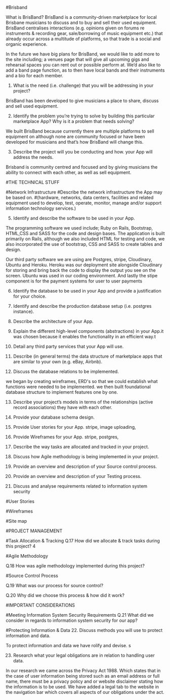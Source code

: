 #Brisband


What is BrisBand?  BrisBand is a community-driven marketplace for local Brisbane musicians to discuss and to buy and sell their used equipment. 
BrisBand centralises interactions (e.g. opinions given on forums re instruments & recording gear, sale/borrowing of music equipment etc.) that already occur across a multitude of platforms, so that trade is a social and organic experience.

In the future we have big plans for BrisBand, we would like to add more to the site including; a venues page that will give all upcoming gigs and rehearsal spaces you can rent out or possible perform at. We’d also like to add a band page function, as to then have local bands and their instruments and a bio for each member.


1. What is the need (i.e. challenge) that you will be addressing in your project?

BrisBand has been developed to give musicians a place to share, discuss and sell used equipment. 

2. Identify the problem you’re trying to solve by building this particular marketplace App? Why is it a problem that needs solving?


We built BrisBand because currently there are multiple platforms to sell equipment on although none are community focused or have been developed for musicians and that’s how BrisBand will change this.


3. Describe the project will you be conducting and how. your App will address the needs.

Brisband is community centred and focused and by giving musicians the ability to connect with each other, as well as sell equipment. 
 

#THE TECHNICAL STUFF


#Network Infrastructure
#Describe the network infrastructure the App may be based on.
#(hardware, networks, data centers, facilities and related equipment used to develop, test, operate, monitor, manage and/or support information technology services.)


5. Identify and describe the software to be used in your App.

The programming software we used include; Ruby on Rails, Bootstrap, HTML,CSS and SASS for the code and design bases. The application is built primarily on Rails, although we also included HTML for testing and code, we also incorporated the use of bootstrap, CSS and SASS to create tables and design.

Our third party software we are using are Postgres, stripe, Cloudinary, Ubuntu and Heroku.
Heroku was our deployment site alongside Cloudinary for storing and bring back the code to display the output you see on the screen.
Ubuntu was used in our coding environment.
And lastly the stipe component is for the payment systems for user to user payments 


6. Identify the database to be used in your App and provide a justification for your choice.


7. Identify and describe the production database setup (i.e. postgres instance).


8. Describe the architecture of your App.


9. Explain the different high-level components (abstractions) in your App.it was chosen because it enables the functionality in an efficient way.t

10. Detail any third party services that your App will use.


11. Describe (in general terms) the data structure of marketplace apps that are similar to your own (e.g. eBay, Airbnb).

12. Discuss the database relations to be implemented.

we began by creating wireframes, ERD's so that we could establish what functions were needed to be implemented.
we then built foundational database structure to implement features one by one.

13. Describe your project’s models in terms of the relationships (active record associations) they have with each other.

14. Provide your database schema design.

15. Provide User stories for your App.
stripe, image uploading, 

16. Provide Wireframes for your App.
stripe, postgres, 

17. Describe the way tasks are allocated and tracked in your project.


18. Discuss how Agile methodology is being implemented in your project.


19. Provide an overview and description of your Source control process.

20. Provide an overview and description of your Testing process.


21. Discuss and analyse requirements related to information system security



#User Stories


#Wireframes


#Site map



#PROJECT MANAGEMENT

#Task Allocation & Tracking
Q.17 How did we allocate & track tasks during this project?
4


#Agile Methodology

Q.18 How was agile methodology implemented during this project?


#Source Control Process

Q.19 What was our process for source control?


Q.20 Why did we choose this process & how did it work?


#IMPORTANT CONSIDERATIONS

#Meeting Information System Security Requirements
Q.21 What did we consider in regards to information system security for our app?


#Protecting Information & Data
22. Discuss methods you will use to protect information and data.

To protect information and data we have rolify and devise. s


23. Research what your legal obligations are in relation to handling user data.

In our research we came across the Privacy Act 1988.
Which states that in the case of user information being stored such as an email address or full name, there must be a privacy policy and or website disclaimer stating how the information is to be used. 
We have added a legal tab to the website in the navigation bar which covers all aspects of our obligations under the act. 
